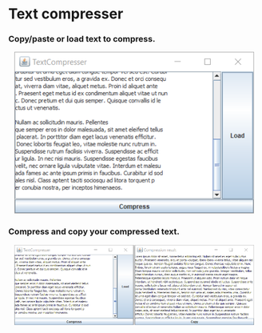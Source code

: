 # Text compresser

<h3>Copy/paste or load text to compress.</h3>

<p align="center">
    <img src="screenshots/text-in.png" width="480"/>
</p>

<h3>Compress and copy your compressed text.</h3>

<p align="center">
    <img src="screenshots/text-compressed.png" width="480"/>
</p>